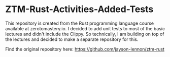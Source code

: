 # ZTM-Rust-Activities-Added-Tests
This repository is created from the Rust programming language course available at zerotomastery.io. I decided to add unit tests to most of the basic lectures and didn't include the Clippy. So technically, I am building on top of the lectures and decided to make a separate repository for this.

Find the original repository here: https://github.com/jayson-lennon/ztm-rust
